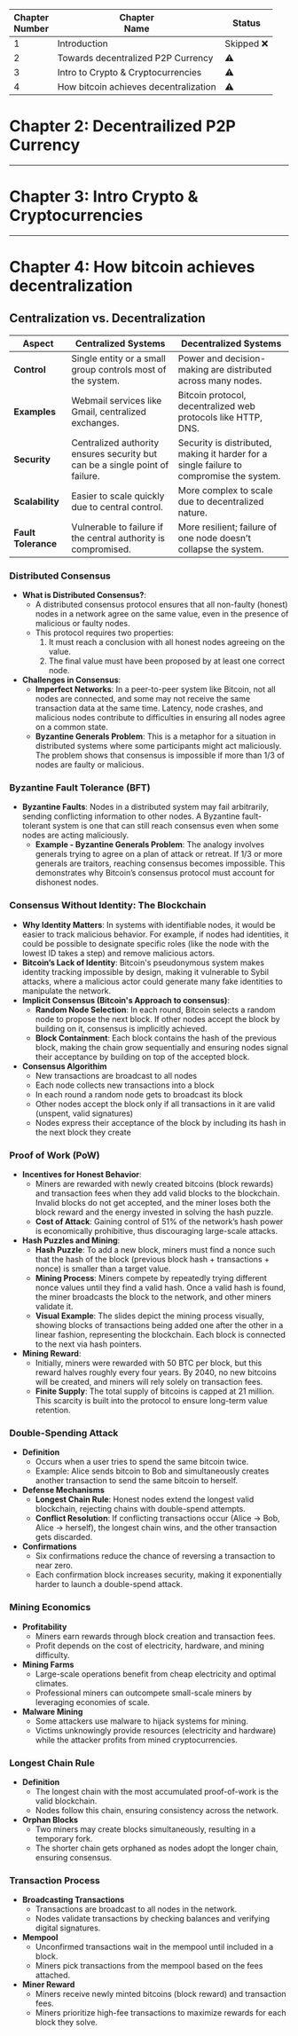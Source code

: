 | Chapter<br>Number | Chapter<br>Name                       | Status      |
| ----------------- | ------------------------------------- | ----------- |
| 1                 | Introduction                          | Skipped :x: |
| 2                 | Towards decentralized P2P Currency    | :warning:   |
| 3                 | Intro to Crypto & Cryptocurrencies    | :warning:   |
| 4                 | How bitcoin achieves decentralization | :warning:   |

# Chapter 2: Decentrailized P2P Currency

---

# Chapter 3: Intro Crypto & Cryptocurrencies

---

# Chapter 4: How bitcoin achieves decentralization
## Centralization vs. Decentralization

| **Aspect**          | **Centralized Systems**                                                      | **Decentralized Systems**                                                                |
| ------------------- | ---------------------------------------------------------------------------- | ---------------------------------------------------------------------------------------- |
| **Control**         | Single entity or a small group controls most of the system.                  | Power and decision-making are distributed across many nodes.                             |
| **Examples**        | Webmail services like Gmail, centralized exchanges.                          | Bitcoin protocol, decentralized web protocols like HTTP, DNS.                            |
| **Security**        | Centralized authority ensures security but can be a single point of failure. | Security is distributed, making it harder for a single failure to compromise the system. |
| **Scalability**     | Easier to scale quickly due to central control.                              | More complex to scale due to decentralized nature.                                       |
| **Fault Tolerance** | Vulnerable to failure if the central authority is compromised.               | More resilient; failure of one node doesn’t collapse the system.                         |

### Distributed Consensus
- **What is Distributed Consensus?**:
    - A distributed consensus protocol ensures that all non-faulty (honest) nodes in a network agree on the same value, even in the presence of malicious or faulty nodes.
    - This protocol requires two properties:
        1. It must reach a conclusion with all honest nodes agreeing on the value.
        2. The final value must have been proposed by at least one correct node.
- **Challenges in Consensus**:
    - **Imperfect Networks**: In a peer-to-peer system like Bitcoin, not all nodes are connected, and some may not receive the same transaction data at the same time. Latency, node crashes, and malicious nodes contribute to difficulties in ensuring all nodes agree on a common state.
    - **Byzantine Generals Problem**: This is a metaphor for a situation in distributed systems where some participants might act maliciously. The problem shows that consensus is impossible if more than 1/3 of nodes are faulty or malicious.

### Byzantine Fault Tolerance (BFT)
- **Byzantine Faults**: Nodes in a distributed system may fail arbitrarily, sending conflicting information to other nodes. A Byzantine fault-tolerant system is one that can still reach consensus even when some nodes are acting maliciously.
    - **Example - Byzantine Generals Problem**: The analogy involves generals trying to agree on a plan of attack or retreat. If 1/3 or more generals are traitors, reaching consensus becomes impossible. This demonstrates why Bitcoin’s consensus protocol must account for dishonest nodes.

### Consensus Without Identity: The Blockchain
- **Why Identity Matters**: In systems with identifiable nodes, it would be easier to track malicious behavior. For example, if nodes had identities, it could be possible to designate specific roles (like the node with the lowest ID takes a step) and remove malicious actors.
- **Bitcoin’s Lack of Identity**: Bitcoin's pseudonymous system makes identity tracking impossible by design, making it vulnerable to Sybil attacks, where a malicious actor could generate many fake identities to manipulate the network.
- **Implicit Consensus (Bitcoin's Approach to consensus)**:
    - **Random Node Selection**: In each round, Bitcoin selects a random node to propose the next block. If other nodes accept the block by building on it, consensus is implicitly achieved.
    - **Block Containment**: Each block contains the hash of the previous block, making the chain grow sequentially and ensuring nodes signal their acceptance by building on top of the accepted block.
- **Consensus Algorithim**
	- New transactions are broadcast to all nodes
	- Each node collects new transactions into a block
	- In each round a random node gets to broadcast its block
	- Other nodes accept the block only if all transactions in it are valid (unspent, valid signatures)
	- Nodes express their acceptance of the block by including its hash in the next block they create

### Proof of Work (PoW)
- **Incentives for Honest Behavior**:
    - Miners are rewarded with newly created bitcoins (block rewards) and transaction fees when they add valid blocks to the blockchain. Invalid blocks do not get accepted, and the miner loses both the block reward and the energy invested in solving the hash puzzle.
    - **Cost of Attack**: Gaining control of 51% of the network’s hash power is economically prohibitive, thus discouraging large-scale attacks.
- **Hash Puzzles and Mining**:
    - **Hash Puzzle**: To add a new block, miners must find a nonce such that the hash of the block (previous block hash + transactions + nonce) is smaller than a target value.
    - **Mining Process**: Miners compete by repeatedly trying different nonce values until they find a valid hash. Once a valid hash is found, the miner broadcasts the block to the network, and other miners validate it.
    - **Visual Example**: The slides depict the mining process visually, showing blocks of transactions being added one after the other in a linear fashion, representing the blockchain. Each block is connected to the next via hash pointers.
- **Mining Reward**:
    - Initially, miners were rewarded with 50 BTC per block, but this reward halves roughly every four years. By 2040, no new bitcoins will be created, and miners will rely solely on transaction fees.
    - **Finite Supply**: The total supply of bitcoins is capped at 21 million. This scarcity is built into the protocol to ensure long-term value retention.

### Double-Spending Attack
- **Definition**
    - Occurs when a user tries to spend the same bitcoin twice.
    - Example: Alice sends bitcoin to Bob and simultaneously creates another transaction to send the same bitcoin to herself.
- **Defense Mechanisms**
    - **Longest Chain Rule**: Honest nodes extend the longest valid blockchain, rejecting chains with double-spend attempts.
    - **Conflict Resolution**: If conflicting transactions occur (Alice → Bob, Alice → herself), the longest chain wins, and the other transaction gets discarded.
- **Confirmations**
    - Six confirmations reduce the chance of reversing a transaction to near zero.
    - Each confirmation block increases security, making it exponentially harder to launch a double-spend attack.

### Mining Economics
- **Profitability**
    - Miners earn rewards through block creation and transaction fees.
    - Profit depends on the cost of electricity, hardware, and mining difficulty.
- **Mining Farms**
    - Large-scale operations benefit from cheap electricity and optimal climates.
    - Professional miners can outcompete small-scale miners by leveraging economies of scale.
- **Malware Mining**
    - Some attackers use malware to hijack systems for mining.
    - Victims unknowingly provide resources (electricity and hardware) while the attacker profits from mined cryptocurrencies.

### Longest Chain Rule
- **Definition**
    - The longest chain with the most accumulated proof-of-work is the valid blockchain.
    - Nodes follow this chain, ensuring consistency across the network.
- **Orphan Blocks**
    - Two miners may create blocks simultaneously, resulting in a temporary fork.
    - The shorter chain gets orphaned as nodes adopt the longer chain, ensuring consensus.

### Transaction Process
- **Broadcasting Transactions**
    - Transactions are broadcast to all nodes in the network.
    - Nodes validate transactions by checking balances and verifying digital signatures.
- **Mempool**
    - Unconfirmed transactions wait in the mempool until included in a block.
    - Miners pick transactions from the mempool based on the fees attached.
- **Miner Reward**
    - Miners receive newly minted bitcoins (block reward) and transaction fees.
    - Miners prioritize high-fee transactions to maximize rewards for each block they solve.